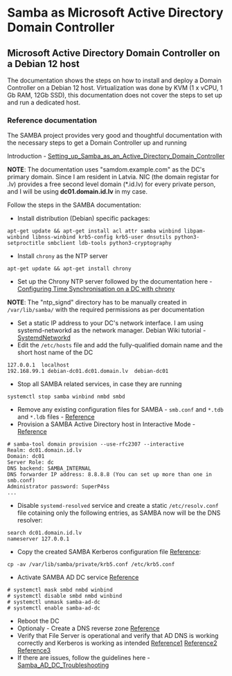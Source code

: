 # Samba as Microsoft Active Directory Domain Controller

## Microsoft Active Directory Domain Controller on a Debian 12 host

The documentation shows the steps on how to install and deploy a Domain Controller on a Debian 12 host. Virtualization was done by KVM (1 x vCPU, 1 Gb RAM, 12Gb SSD), this documentation does not cover the steps to set up and run a dedicated host.

### Reference documentation

The SAMBA project provides very good and thoughtful documentation with the necessary steps to get a Domain Controller up and running

Introduction - [Setting_up_Samba_as_an_Active_Directory_Domain_Controller](https://wiki.samba.org/index.php/Setting_up_Samba_as_an_Active_Directory_Domain_Controller)

**NOTE**: The documentation uses "samdom.example.com" as the DC's primary domain. Since I am resident in Latvia. NIC (the domain registar for .lv) provides a free second level domain (*.id.lv) for every private person, and I will be using __dc01.domain.id.lv__ in my case.

Follow the steps in the SAMBA documentation:
* Install distribution (Debian) specific packages:
```
apt-get update && apt-get install acl attr samba winbind libpam-winbind libnss-winbind krb5-config krb5-user dnsutils python3-setproctitle smbclient ldb-tools python3-cryptography
```
* Install `chrony` as the NTP server
```
apt-get update && apt-get install chrony
```
* Set up the Chrony NTP server followed by the documentation here - [Configuring Time Synchronisation on a DC with chrony](https://wiki.samba.org/index.php/Time_Synchronisation#With_chrony)

**NOTE**: The "ntp_signd" directory has to be manually created in `/var/lib/samba/` with the required permissions as per documentation

* Set a static IP address to your DC's network interface. I am using systemd-networkd as the network manager. Debian Wiki tutorial - [SystemdNetworkd](https://wiki.debian.org/SystemdNetworkd)
* Edit the `/etc/hosts` file and add the fully-qualified domain name and the short host name of the DC
```
127.0.0.1  localhost
192.168.99.1 debian-dc01.dc01.domain.lv  debian-dc01
```
* Stop all SAMBA related services, in case they are running
```
systemctl stop samba winbind nmbd smbd
```
* Remove any existing configuration files for SAMBA - `smb.conf` and `*.tdb` and `*.ldb` files - [Reference](https://wiki.samba.org/index.php/Setting_up_Samba_as_an_Active_Directory_Domain_Controller#Only_Applicable_if_Samba_was_Previously_Installed)
* Provision a SAMBA Active Directory host in Interactive Mode - [Reference](https://wiki.samba.org/index.php/Setting_up_Samba_as_an_Active_Directory_Domain_Controller#Provisioning_Samba_AD_in_Interactive_Mode)
```
# samba-tool domain provision --use-rfc2307 --interactive
Realm: dc01.domain.id.lv
Domain: dc01
Server Role: dc
DNS backend: SAMBA_INTERNAL
DNS forwarder IP address: 8.8.8.8 (You can set up more than one in smb.conf)
Administrator password: SuperP4ss
...
``` 
* Disable `systemd-resolved` service and create a static `/etc/resolv.conf` file cotaining only the following entries, as SAMBA now will be the DNS resolver:
```
search dc01.domain.id.lv
nameserver 127.0.0.1
```
* Copy the created SAMBA Kerberos configuration file [Reference](https://wiki.samba.org/index.php/Setting_up_Samba_as_an_Active_Directory_Domain_Controller#Configuring_Kerberos):
```
cp -av /var/lib/samba/private/krb5.conf /etc/krb5.conf
```
* Activate SAMBA AD DC service [Reference](https://samba.tranquil.it/doc/en/samba_config_server/debian/server_install_samba_debian.html)
```
# systemctl mask smbd nmbd winbind
# systemctl disable smbd nmbd winbind
# systemctl unmask samba-ad-dc
# systemctl enable samba-ad-dc
```
* Reboot the DC
* Optionaly - Create a DNS reverse zone [Reference](https://wiki.samba.org/index.php/Setting_up_Samba_as_an_Active_Directory_Domain_Controller#Create_a_reverse_zone)
* Verify that File Server is operational and verify that AD DNS is working correctly and Kerberos is working as intended [Reference1](https://wiki.samba.org/index.php/Setting_up_Samba_as_an_Active_Directory_Domain_Controller#Verifying_the_File_Server_(Optional))
  [Reference2](https://wiki.samba.org/index.php/Setting_up_Samba_as_an_Active_Directory_Domain_Controller#Verifying_DNS_(Optional))
  [Reference3](https://wiki.samba.org/index.php/Setting_up_Samba_as_an_Active_Directory_Domain_Controller#Verifying_Kerberos_(Optional))
* If there are issues, follow the guidelines here - [Samba_AD_DC_Troubleshooting](https://wiki.samba.org/index.php/Samba_AD_DC_Troubleshooting)
